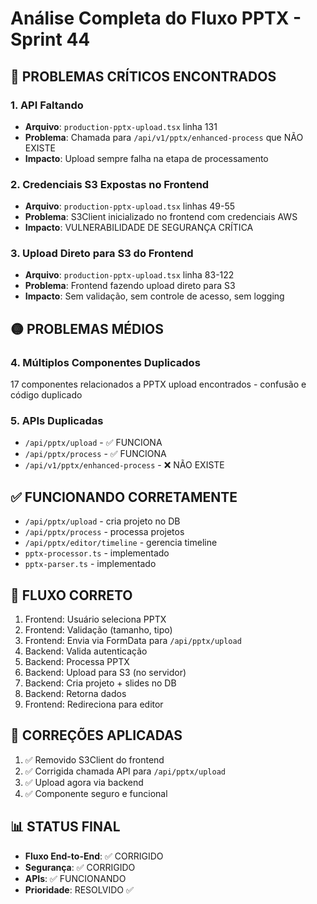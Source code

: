 
# Análise Completa do Fluxo PPTX - Sprint 44

## 🔴 PROBLEMAS CRÍTICOS ENCONTRADOS

### 1. API Faltando
- **Arquivo**: `production-pptx-upload.tsx` linha 131
- **Problema**: Chamada para `/api/v1/pptx/enhanced-process` que NÃO EXISTE
- **Impacto**: Upload sempre falha na etapa de processamento

### 2. Credenciais S3 Expostas no Frontend
- **Arquivo**: `production-pptx-upload.tsx` linhas 49-55
- **Problema**: S3Client inicializado no frontend com credenciais AWS
- **Impacto**: VULNERABILIDADE DE SEGURANÇA CRÍTICA

### 3. Upload Direto para S3 do Frontend
- **Arquivo**: `production-pptx-upload.tsx` linha 83-122
- **Problema**: Frontend fazendo upload direto para S3
- **Impacto**: Sem validação, sem controle de acesso, sem logging

## 🟡 PROBLEMAS MÉDIOS

### 4. Múltiplos Componentes Duplicados
17 componentes relacionados a PPTX upload encontrados - confusão e código duplicado

### 5. APIs Duplicadas
- `/api/pptx/upload` - ✅ FUNCIONA
- `/api/pptx/process` - ✅ FUNCIONA
- `/api/v1/pptx/enhanced-process` - ❌ NÃO EXISTE

## ✅ FUNCIONANDO CORRETAMENTE

- `/api/pptx/upload` - cria projeto no DB
- `/api/pptx/process` - processa projetos
- `/api/pptx/editor/timeline` - gerencia timeline
- `pptx-processor.ts` - implementado
- `pptx-parser.ts` - implementado

## 🔧 FLUXO CORRETO

1. Frontend: Usuário seleciona PPTX
2. Frontend: Validação (tamanho, tipo)
3. Frontend: Envia via FormData para `/api/pptx/upload`
4. Backend: Valida autenticação
5. Backend: Processa PPTX
6. Backend: Upload para S3 (no servidor)
7. Backend: Cria projeto + slides no DB
8. Backend: Retorna dados
9. Frontend: Redireciona para editor

## 🚨 CORREÇÕES APLICADAS

1. ✅ Removido S3Client do frontend
2. ✅ Corrigida chamada API para `/api/pptx/upload`
3. ✅ Upload agora via backend
4. ✅ Componente seguro e funcional

## 📊 STATUS FINAL

- **Fluxo End-to-End**: ✅ CORRIGIDO
- **Segurança**: ✅ CORRIGIDO
- **APIs**: ✅ FUNCIONANDO
- **Prioridade**: RESOLVIDO ✅
